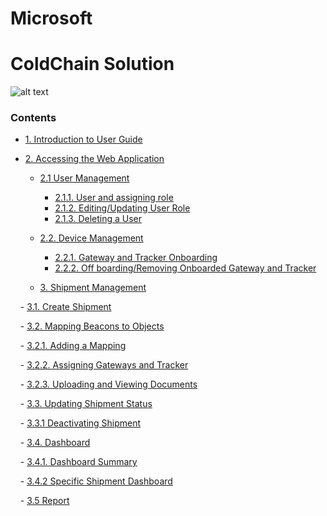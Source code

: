 # Microsoft

# ColdChain Solution

![alt text](https://github.com/sysgain/PJ-TITAN-SECURE-COLD-CHAIN/blob/dev/Documentation/images/0.png)

### Contents
 
 - [1. Introduction to User Guide](#1-introduction-to-user-guide)

 - [2. Accessing the Web Application](#2-accessing-the-web-application)
   - [2.1 User Management ](#21-user-management)
     - [2.1.1. User and assigning role](#211-user-and-assigning-role)
     - [2.1.2. Editing/Updating User Role](#212-editing/updating-user-role)
     - [2.1.3. Deleting a User](#213-deleting-a-user)
   - [2.2. Device Management](#22-device-management)
      - [2.2.1. Gateway and Tracker Onboarding](#221-gateway-and-tracker-onboarding)
      - [2.2.2. Off boarding/Removing Onboarded Gateway and Tracker](#222-off-boarding/removing-onboarded-gateway-and-tracker)

   - [3. Shipment Management](#3-shipment-management)

      - [3.1. Create Shipment](#31-create-shipment)

      - [3.2. Mapping Beacons to Objects](#32-mapping-beacons-to-objects)

        - [3.2.1. Adding a Mapping](#321-adding-a-mapping)

        - [3.2.2. Assigning Gateways and Tracker](#322-assigning-gateways-and-tracker)

        - [3.2.3. Uploading and Viewing Documents](#323-uploading-and-viewing-documents)

    - [3.3. Updating Shipment Status](#33-updating-shipment-status)

      - [3.3.1 Deactivating Shipment](#331-deactivating-shipment)

    - [3.4. Dashboard](#34-dashboard)

      - [3.4.1. Dashboard Summary](#341-dashboard-summary)

      - [3.4.2 Specific Shipment Dashboard](#342-specific-shipment-dashboard)

    - [3.5 Report](#35-report)
